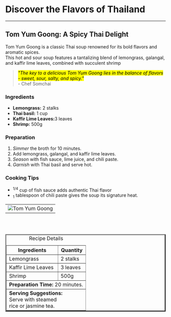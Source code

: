 <!DOCTYPE html>
<html lang="en">
  
<head>
<title>Taste of Travel</title>
<meta charset="UTF-8">
<meta name="description" 
content="Embark on a culinary adventure with Taste of Travel, exploring global flavors and recipes.">
</head>

   
  <body>
      <h1>Discover the Flavors of Thailand</h1>
      <hr>
      <h2>Tom Yum Goong: A Spicy Thai Delight</h2>
    <p>Tom Yum Goong is a classic Thai soup renowned for its bold flavors and aromatic spices.<br>
       This hot and sour soup features a tantalizing blend of lemongrass, galangal, and kaffir lime leaves, combined with succulent shrimp</p>
      <blockquote>
          <mark><em>"The key to a delicious Tom Yum Goong lies in the balance of flavors - sweet, sour, salty, and spicy."</em></mark> <br>- Chef Somchai
      </blockquote>
      <h3>Ingredients</h3>
      <ul>
        <li><strong>Lemongrass:</strong> 2 stalks</li>
        <li><strong>Thai basil:</strong> 1 cup</li>
        <li><strong>Kaffir Lime Leaves:</strong>3 leaves</li>
        <li><strong>Shrimp:</strong> 500g</li>
      </ul>
      <h3>Preparation</h3>
     <ol>
       <li><em>Simmer</em> the broth for 10 minutes.</li>
       <li>Add lemongrass, galangal, and kaffir lime leaves.</li>
       <li><em>Season</em> with fish sauce, lime juice, and chili paste.</li>
       <li><em>Garnish</em> with Thai basil and serve hot.</li>
     </ol>
      <h3>Cooking Tips</h3>
      <ul>
        <li><sup>1/4</sup> cup of fish sauce adds authentic Thai flavor</li>
        <li><sub>1</sub> tablespoon of chili paste gives the soup its signature heat.</li>
      </ul>
      <table>
          <tr>
     <td> <img src="https://edube.org/uploads/media/default/0001/04/thai-soup.jpg" alt="Tom Yum Goong"> </td>
         </tr>
      </table>
      <br>
      <br>
      <table border="3" width="300">
        <caption>Recipe Details</caption>
        <tr>
          <th>Ingredients</th>
          <th>Quantity</th>
        </tr>
        <tr>
          <td>Lemongrass</td>
          <td>2 stalks</td>
        </tr>
        <tr>
          <td>Kaffir Lime Leaves</td>
          <td>3 leaves</td>
        </tr>
<tr>
  <td>Shrimp</td>
  <td>500g</td>
</tr>
<tr>
  <td colspan="2"><strong>Preparation Time:</strong> 20 minutes.</td>
</tr>
<tr>
  <td colspan="2"><strong>Serving Suggestions:</strong><br> Serve with steamed <br>rice or jasmine tea.</td>
</tr>
</table>
</body>
</html>
